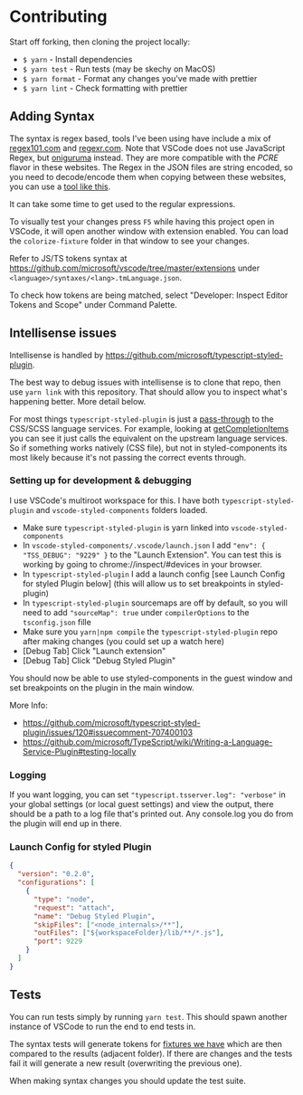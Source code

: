 # Contributing

Start off forking, then cloning the project locally:

- `$ yarn` - Install dependencies
- `$ yarn test` - Run tests (may be skechy on MacOS)
- `$ yarn format` - Format any changes you've made with prettier
- `$ yarn lint` - Check formatting with prettier

## Adding Syntax

The syntax is regex based, tools I've been using have include a mix of [regex101.com](https://regex101.com/) and [regexr.com](https://regexr.com/). Note that VSCode does
not use JavaScript Regex, but [oniguruma](https://github.com/kkos/oniguruma) instead. They are more compatible with the _PCRE_ flavor in these
websites. The Regex in the JSON files are string encoded, so you need to decode/encode them when copying between these websites, you can use a [tool like this](https://www.freeformatter.com/json-escape.html#ad-output).

It can take some time to get used to the regular expressions.

To visually test your changes press `F5` while having this project open in VSCode, it will open another window with extension enabled. You can load the `colorize-fixture` folder in that window to see your changes.

Refer to JS/TS tokens syntax at https://github.com/microsoft/vscode/tree/master/extensions under `<language>/syntaxes/<lang>.tmLanguage.json`.

To check how tokens are being matched, select "Developer: Inspect Editor Tokens and Scope" under Command Palette.

## Intellisense issues

Intellisense is handled by https://github.com/microsoft/typescript-styled-plugin.

The best way to debug issues with intellisense is to clone that repo, then use `yarn link` with this repository. That should allow you to inspect what's happening better. More detail below.

For most things `typescript-styled-plugin` is just a [pass-through](https://github.com/microsoft/typescript-styled-plugin/blob/master/src/_language-service.ts#L87-L95) to the CSS/SCSS language services. For example, looking at [getCompletionItems](https://github.com/microsoft/typescript-styled-plugin/blob/master/src/_language-service.ts#L215-L244) you can see it just calls the equivalent on the upstream language services. So if something works natively (CSS file), but not in styled-components its most likely because it's not passing the correct events through.

### Setting up for development & debugging

I use VSCode's multiroot workspace for this. I have both `typescript-styled-plugin` and `vscode-styled-components` folders loaded.

- Make sure `typescript-styled-plugin` is yarn linked into `vscode-styled-components`
- In `vscode-styled-components/.vscode/launch.json` I add `"env": { "TSS_DEBUG": "9229" }` to the "Launch Extension". You can test this is working by going to chrome://inspect/#devices in your browser.
- In `typescript-styled-plugin` I add a launch config [see Launch Config for styled Plugin below] (this will allow us to set breakpoints in styled-plugin)
- In `typescript-styled-plugin` sourcemaps are off by default, so you will need to add `"sourceMap": true` under `compilerOptions` to the `tsconfig.json` fille
- Make sure you `yarn|npm compile` the `typescript-styled-plugin` repo after making changes (you could set up a watch here)
- [Debug Tab] Click "Launch extension"
- [Debug Tab] Click "Debug Styled Plugin"

You should now be able to use styled-components in the guest window and set breakpoints on the plugin in the main window.

More Info:

- https://github.com/microsoft/typescript-styled-plugin/issues/120#issuecomment-707400103
- https://github.com/microsoft/TypeScript/wiki/Writing-a-Language-Service-Plugin#testing-locally

### Logging

If you want logging, you can set `"typescript.tsserver.log": "verbose"` in your global settings (or local guest settings) and view the output, there should be a path to a log file that's printed out. Any console.log you do from the plugin will end up in there.

### Launch Config for styled Plugin

```json
{
  "version": "0.2.0",
  "configurations": [
    {
      "type": "node",
      "request": "attach",
      "name": "Debug Styled Plugin",
      "skipFiles": ["<node_internals>/**"],
      "outFiles": ["${workspaceFolder}/lib/**/*.js"],
      "port": 9229
    }
  ]
}
```

## Tests

You can run tests simply by running `yarn test`.
This should spawn another instance of VSCode to run the end to end tests in.

The syntax tests will generate tokens for [fixtures we have](./src/tests/suite/colorize-fixtures) which are then compared to the results (adjacent folder). If there are changes and the tests fail it will generate a new result (overwriting the previous one).

When making syntax changes you should update the test suite.
